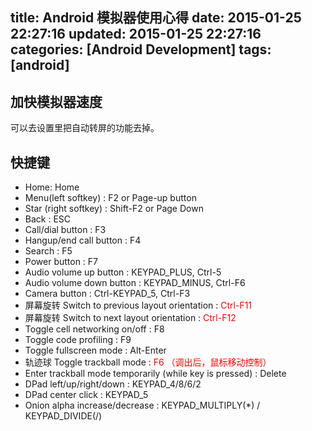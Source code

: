 title: Android 模拟器使用心得
date: 2015-01-25 22:27:16
updated: 2015-01-25 22:27:16
categories: [Android Development]
tags: [android]
---

## 加快模拟器速度
可以去设置里把自动转屏的功能去掉。

## 快捷键

* Home: Home
* Menu(left softkey) : F2 or Page-up button
* Star (right softkey) : Shift-F2 or Page Down
* Back : ESC
* Call/dial button : F3 
* Hangup/end call button : F4 
* Search : F5 
* Power button : F7 
* Audio volume up button : KEYPAD_PLUS, Ctrl-5 
* Audio volume down button : KEYPAD_MINUS, Ctrl-F6 
* Camera button : Ctrl-KEYPAD_5, Ctrl-F3 
* 屏幕旋转 Switch to previous layout orientation : <font color="#ff0000">Ctrl-F11</font> 
* 屏幕旋转 Switch to next layout orientation : <font color="#ff0000">Ctrl-F12</font> 
* Toggle cell networking on/off : F8 
* Toggle code profiling : F9 
* Toggle fullscreen mode : Alt-Enter 
* 轨迹球 Toggle trackball mode : <font color="#ff0000">F6 （调出后，鼠标移动控制）</font>
* Enter trackball mode temporarily (while key is pressed) : Delete 
* DPad left/up/right/down : KEYPAD_4/8/6/2 
* DPad center click : KEYPAD_5 
* Onion alpha increase/decrease : KEYPAD_MULTIPLY(*) / KEYPAD_DIVIDE(/)

